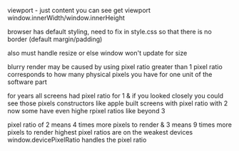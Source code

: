 viewport - just content you can see
get viewport window.innerWidth/window.innerHeight

browser has default styling, need to fix in style.css so that there is no border (default margin/padding)

also must handle resize or else window won't update for size

blurry render may be caused by using pixel ratio greater than 1
pixel ratio corresponds to how many physical pixels you have for one unit of the software part

for years all screens had pixel ratio for 1 & if you looked closely you could see those pixels
constructors like apple built screens with pixel ratio with 2
now some have even highe rpixel ratios like beyond 3

pixel ratio of 2 means 4 times more pixels to render & 3 means 9 times more pixels to render
highest pixel ratios are on the weakest devices
window.devicePixelRatio handles the pixel ratio